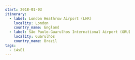 ```yaml
---
start: 2018-01-03
itinerary:
  - label: London Heathrow Airport (LHR)
    locality: London
    country_name: England
  - label: São Paulo-Guarulhos International Airport (GRU)
    locality: Guarulhos
    country_name: Brazil
tags:
  - i4sE1
---
```

